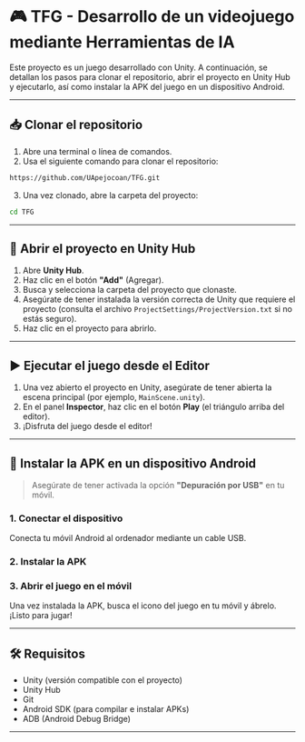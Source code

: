 # 🎮 TFG - Desarrollo de un videojuego mediante Herramientas de IA

Este proyecto es un juego desarrollado con Unity. A continuación, se detallan los pasos para clonar el repositorio, abrir el proyecto en Unity Hub y ejecutarlo, así como instalar la APK del juego en un dispositivo Android.

---

## 📥 Clonar el repositorio

1. Abre una terminal o línea de comandos.
2. Usa el siguiente comando para clonar el repositorio:

```bash
https://github.com/UApejocoan/TFG.git
```

3. Una vez clonado, abre la carpeta del proyecto:

```bash
cd TFG
```

---

## 🎯 Abrir el proyecto en Unity Hub

1. Abre **Unity Hub**.
2. Haz clic en el botón **"Add"** (Agregar).
3. Busca y selecciona la carpeta del proyecto que clonaste.
4. Asegúrate de tener instalada la versión correcta de Unity que requiere el proyecto (consulta el archivo `ProjectSettings/ProjectVersion.txt` si no estás seguro).
5. Haz clic en el proyecto para abrirlo.

---

## ▶️ Ejecutar el juego desde el Editor

1. Una vez abierto el proyecto en Unity, asegúrate de tener abierta la escena principal (por ejemplo, `MainScene.unity`).
2. En el panel **Inspector**, haz clic en el botón **Play** (el triángulo arriba del editor).
3. ¡Disfruta del juego desde el editor!

---

## 📲 Instalar la APK en un dispositivo Android

> Asegúrate de tener activada la opción **"Depuración por USB"** en tu móvil.

### 1. Conectar el dispositivo

Conecta tu móvil Android al ordenador mediante un cable USB.

### 2. Instalar la APK

### 3. Abrir el juego en el móvil

Una vez instalada la APK, busca el icono del juego en tu móvil y ábrelo. ¡Listo para jugar!

---

## 🛠 Requisitos

- Unity (versión compatible con el proyecto)
- Unity Hub
- Git
- Android SDK (para compilar e instalar APKs)
- ADB (Android Debug Bridge)

---

